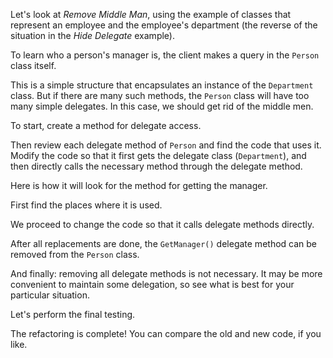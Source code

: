 Let's look at <i>Remove Middle Man</i>, using the example of classes that represent an employee and the employee's department (the reverse of the situation in the <i>Hide Delegate</i> example).

To learn who a person's manager is, the client makes a query in the <code>Person</code> class itself.

This is a simple structure that encapsulates an instance of the <code>Department</code> class. But if there are many such methods, the <code>Person</code> class will have too many simple delegates. In this case, we should get rid of the middle men.

To start, create a method for delegate access.

Then review each delegate method of <code>Person</code> and find the code that uses it. Modify the code so that it first gets the delegate class (<code>Department</code>), and then directly calls the necessary method through the delegate method.

Here is how it will look for the method for getting the manager.

First find the places where it is used.

We proceed to change the code so that it calls delegate methods directly.

After all replacements are done, the <code>GetManager()</code> delegate method can be removed from the <code>Person</code> class.

And finally: removing all delegate methods is not necessary. It may be more convenient to maintain some delegation, so see what is best for your particular situation.

Let's perform the final testing.

The refactoring is complete! You can compare the old and new code, if you like.